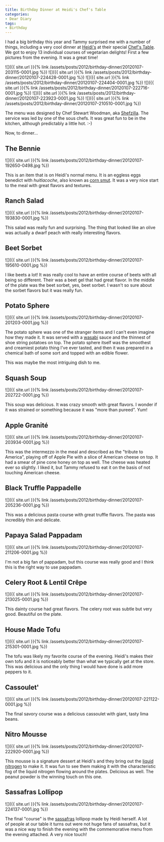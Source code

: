 ```yaml
---
title: Birthday Dinner at Heidi's Chef's Table
categories:
- Dear Diary
tags:
- Birthday
---
```


I had a big birthday this year and Tammy surprised me with a number of things, including a very cool dinner at [Heidi's](http://heidismpls.com/) at their special [Chef's Table](http://heidismpls.com/?p=323). We got to enjoy 13 individual courses of vegetarian delights! First a few pictures from the evening. It was a great time!

![]({{ site.url }}{% link /assets/posts/2012/birthday-dinner/20120107-203115-0001.jpg %})
![]({{ site.url }}{% link /assets/posts/2012/birthday-dinner/20120107-224428-0001.jpg %})
![]({{ site.url }}{% link /assets/posts/2012/birthday-dinner/20120107-224404-0001.jpg %})
![]({{ site.url }}{% link /assets/posts/2012/birthday-dinner/20120107-222716-0001.jpg %})
![]({{ site.url }}{% link /assets/posts/2012/birthday-dinner/20120107-223923-0001.jpg %})
![]({{ site.url }}{% link /assets/posts/2012/birthday-dinner/20120107-210510-0001.jpg %})

The menu was designed by Chef Stewart Woodman, aka [Shefzilla](http://shefzilla.com/). The service was led by one of the sous chefs. It was great fun to be in the kitchen, although predictably a little hot. :-)

Now, to dinner...
<!-- more -->

## The Bennie

![]({{ site.url }}{% link /assets/posts/2012/birthday-dinner/20120107-192650-0498.jpg %})

This is an item that is on Heidi's normal menu. It is an eggless eggs benedict with _huitlacoche_, also known as [corn smut](http://en.wikipedia.org/wiki/Corn_smut). It was a very nice start to the meal with great flavors and textures.

## Ranch Salad

![]({{ site.url }}{% link /assets/posts/2012/birthday-dinner/20120107-193830-0001.jpg %})

This salad was really fun and surprising. The thing that looked like an olive was actually a dwarf peach with really interesting flavors.

## Beet Sorbet

![]({{ site.url }}{% link /assets/posts/2012/birthday-dinner/20120107-195610-0001.jpg %})

I like beets a lot! It was really cool to have an entire course of beets with all being so different. Their was a beet gel that had great flavor. In the middle of the plate was the beet sorbet, yes, beet sorbet. I wasn't so sure about the sorbet flavors but it was really fun.

## Potato Sphere

![]({{ site.url }}{% link /assets/posts/2012/birthday-dinner/20120107-201203-0001.jpg %})

The potato sphere was one of the stranger items and I can't even imagine how they made it. It was served with a [wasabi](http://en.wikipedia.org/wiki/Wasabi) sauce and the thinnest of shoe string potatoes on top. The potato sphere itself was the smoothest and creamiest potato thing I've ever tasted, and then it was prepared in a chemical bath of some sort and topped with an edible flower.

This was maybe the most intriguing dish to me.

## Squash Soup

![]({{ site.url }}{% link /assets/posts/2012/birthday-dinner/20120107-202722-0001.jpg %})

This soup was delicious. It was crazy smooth with great flavors. I wonder if it was strained or something because it was "more than pureed". Yum!

## Apple Granité

![]({{ site.url }}{% link /assets/posts/2012/birthday-dinner/20120107-203934-0001.jpg %})

This was the intermezzo in the meal and described as the "tribute to America", playing off of Apple Pie with a slice of American cheese on top. It had a smear of pine cone honey on top as well. The cheese was heated ever so slightly. I liked it, but Tammy refused to eat it on the basis of not touching American cheese.

## Black Truffle Pappadelle

![]({{ site.url }}{% link /assets/posts/2012/birthday-dinner/20120107-205236-0001.jpg %})

This was a delicious pasta course with great truffle flavors. The pasta was incredibly thin and delicate.

## Papaya Salad Pappadam

![]({{ site.url }}{% link /assets/posts/2012/birthday-dinner/20120107-211206-0001.jpg %})

I'm not a big fan of pappadam, but this course was really good and I think this is the right way to use pappadam.

## Celery Root & Lentil Crêpe

![]({{ site.url }}{% link /assets/posts/2012/birthday-dinner/20120107-213025-0001.jpg %})

This dainty course had great flavors. The celery root was subtle but very good. Beautiful on the plate.

## House Made Tofu

![]({{ site.url }}{% link /assets/posts/2012/birthday-dinner/20120107-215301-0001.jpg %})

The tofu was likely my favorite course of the evening. Heidi's makes their own tofu and it is noticeably better than what we typically get at the store. This was delicious and the only thing I would have done is add more peppers to it.

## Cassoulet'

![]({{ site.url }}{% link /assets/posts/2012/birthday-dinner/20120107-221122-0001.jpg %})

The final savory course was a delicious cassoulet with giant, tasty lima beans.

## Nitro Mousse

![]({{ site.url }}{% link /assets/posts/2012/birthday-dinner/20120107-222920-0001.jpg %})

This mousse is a signature dessert at Heidi's and they bring out the [liquid nitrogen](http://en.wikipedia.org/wiki/Liquid_nitrogen) to make it. It was fun to see them making it with the characteristic fog of the liquid nitrogen flowing around the plates. Delicious as well. The peanut powder is the winning touch on this one.

## Sassafras Lollipop

![]({{ site.url }}{% link /assets/posts/2012/birthday-dinner/20120107-224137-0001.jpg %})

The final "course" is the [sassafras](http://en.wikipedia.org/wiki/Sassafras) lollipop made by Heidi herself. A lot of people at our table it turns out were not huge fans of sassafras, but it was a nice way to finish the evening with the commemorative menu from the evening attached. A very nice touch!
